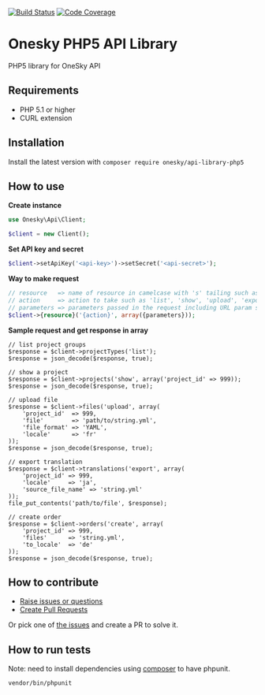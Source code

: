 [![Build Status](https://travis-ci.org/onesky/api-library-php5.svg)](https://travis-ci.org/onesky/api-library-php5)
[![Code Coverage](https://scrutinizer-ci.com/g/onesky/api-library-php5/badges/coverage.png?b=master)](https://scrutinizer-ci.com/g/onesky/api-library-php5/?branch=master)

# Onesky PHP5 API Library

PHP5 library for OneSky API

## Requirements
- PHP 5.1 or higher
- CURL extension

## Installation
Install the latest version with `composer require onesky/api-library-php5`

## How to use

**Create instance**

```php
use Onesky\Api\Client;

$client = new Client();
```

**Set API key and secret**

```php
$client->setApiKey('<api-key>')->setSecret('<api-secret>');
```

**Way to make request**

```php
// resource   => name of resource in camelcase with 's' tailing such as 'projectTypes', 'quotations', 'importTasks'
// action     => action to take such as 'list', 'show', 'upload', 'export'
// parameters => parameters passed in the request including URL param such as 'project_id', 'files', 'locale'
$client->{resource}('{action}', array({parameters}));
```

**Sample request and get response in array**

```php5
// list project groups
$response = $client->projectTypes('list');
$response = json_decode($response, true);

// show a project
$response = $client->projects('show', array('project_id' => 999));
$response = json_decode($response, true);

// upload file
$response = $client->files('upload', array(
    'project_id'  => 999,
    'file'        => 'path/to/string.yml',
    'file_format' => 'YAML',
    'locale'      => 'fr'
));
$response = json_decode($response, true);

// export translation
$response = $client->translations('export', array(
    'project_id' => 999,
    'locale'     => 'ja',
    'source_file_name' => 'string.yml'
));
file_put_contents('path/to/file', $response);

// create order
$response = $client->orders('create', array(
    'project_id' => 999,
    'files'      => 'string.yml',
    'to_locale'  => 'de'
));
$response = json_decode($response, true);
```

## How to contribute

* [Raise issues or questions](https://github.com/onesky/api-library-php5/issues)
* [Create Pull Requests](https://github.com/onesky/api-library-php5/pulls)

Or pick one of [the issues](https://github.com/onesky/api-library-php5/issues) and create a PR to solve it.

## How to run tests

Note: need to install dependencies using [composer](https://getcomposer.org/) to have phpunit.

```sh
vendor/bin/phpunit
```

